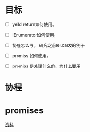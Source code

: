 # 目标
* [ ] yeild return如何使用。
* [ ] IEnumerator如何使用。
* [ ] 协程怎么写， 研究之前lei.cai发的例子
* [ ] promiss 如何使用。
* [ ] promiss 是处理什么的，为什么要用


# 协程

# promises

[资料](https://zhuanlan.zhihu.com/p/34053986)